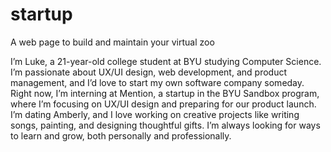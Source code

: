 # startup
A web page to build and maintain your virtual zoo

I’m Luke, a 21-year-old college student at BYU studying Computer Science. I’m passionate about UX/UI design, web development, and product management, and I’d love to start my own software company someday. Right now, I’m interning at Mention, a startup in the BYU Sandbox program, where I’m focusing on UX/UI design and preparing for our product launch. I’m dating Amberly, and I love working on creative projects like writing songs, painting, and designing thoughtful gifts. I’m always looking for ways to learn and grow, both personally and professionally.
